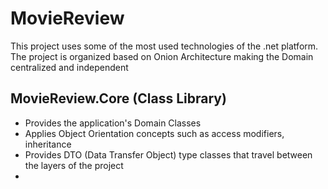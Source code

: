 # MovieReview
This project uses some of the most used technologies of the .net platform.
The project is organized based on Onion Architecture making the Domain centralized and independent

## MovieReview.Core (Class Library)
- Provides the application's Domain Classes
- Applies Object Orientation concepts such as access modifiers, inheritance
- Provides DTO (Data Transfer Object) type classes that travel between the layers of the project
- 


